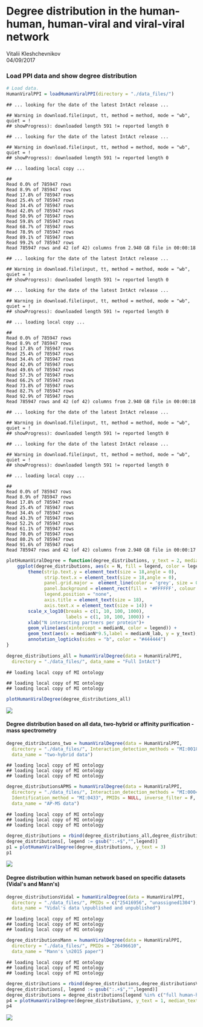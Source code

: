 # Degree distribution in the human-human, human-viral and viral-viral network
Vitalii Kleshchevnikov  
04/09/2017  



### Load PPI data and show degree distribution


```r
# Load data.
HumanViralPPI = loadHumanViralPPI(directory = "./data_files/")
```

```
## ... looking for the date of the latest IntAct release ...
```

```
## Warning in download.file(input, tt, method = method, mode = "wb", quiet = !
## showProgress): downloaded length 591 != reported length 0
```

```
## ... looking for the date of the latest IntAct release ...
```

```
## Warning in download.file(input, tt, method = method, mode = "wb", quiet = !
## showProgress): downloaded length 591 != reported length 0
```

```
## ... loading local copy ...
```

```
## 
Read 0.0% of 785947 rows
Read 8.9% of 785947 rows
Read 17.8% of 785947 rows
Read 25.4% of 785947 rows
Read 34.4% of 785947 rows
Read 42.0% of 785947 rows
Read 50.9% of 785947 rows
Read 59.8% of 785947 rows
Read 68.7% of 785947 rows
Read 78.9% of 785947 rows
Read 89.1% of 785947 rows
Read 99.2% of 785947 rows
Read 785947 rows and 42 (of 42) columns from 2.940 GB file in 00:00:18
```

```
## ... looking for the date of the latest IntAct release ...
```

```
## Warning in download.file(input, tt, method = method, mode = "wb", quiet = !
## showProgress): downloaded length 591 != reported length 0
```

```
## ... looking for the date of the latest IntAct release ...
```

```
## Warning in download.file(input, tt, method = method, mode = "wb", quiet = !
## showProgress): downloaded length 591 != reported length 0
```

```
## ... loading local copy ...
```

```
## 
Read 0.0% of 785947 rows
Read 8.9% of 785947 rows
Read 17.8% of 785947 rows
Read 25.4% of 785947 rows
Read 34.4% of 785947 rows
Read 42.0% of 785947 rows
Read 49.6% of 785947 rows
Read 57.3% of 785947 rows
Read 66.2% of 785947 rows
Read 73.8% of 785947 rows
Read 82.7% of 785947 rows
Read 92.9% of 785947 rows
Read 785947 rows and 42 (of 42) columns from 2.940 GB file in 00:00:18
```

```
## ... looking for the date of the latest IntAct release ...
```

```
## Warning in download.file(input, tt, method = method, mode = "wb", quiet = !
## showProgress): downloaded length 591 != reported length 0
```

```
## ... looking for the date of the latest IntAct release ...
```

```
## Warning in download.file(input, tt, method = method, mode = "wb", quiet = !
## showProgress): downloaded length 591 != reported length 0
```

```
## ... loading local copy ...
```

```
## 
Read 0.0% of 785947 rows
Read 8.9% of 785947 rows
Read 17.8% of 785947 rows
Read 25.4% of 785947 rows
Read 34.4% of 785947 rows
Read 43.3% of 785947 rows
Read 52.2% of 785947 rows
Read 61.1% of 785947 rows
Read 70.0% of 785947 rows
Read 80.2% of 785947 rows
Read 91.6% of 785947 rows
Read 785947 rows and 42 (of 42) columns from 2.940 GB file in 00:00:17
```

```r
plotHumanViralDegree = function(degree_distributions, y_text = 2, median_text_size = 5.5){
    ggplot(degree_distributions, aes(x = N, fill = legend, color = legend)) + geom_density() + facet_grid(legend ~ data_name) + theme_light() +
        theme(strip.text.y = element_text(size = 18,angle = 0),
              strip.text.x = element_text(size = 18,angle = 0),
              panel.grid.major =  element_line(color = 'grey', size = 0.2, linetype = 'solid'),
              panel.background = element_rect(fill = '#FFFFFF', colour = 'grey'),
              legend.position = "none",
              axis.title = element_text(size = 18),
              axis.text.x = element_text(size = 14)) +
        scale_x_log10(breaks = c(1, 10, 100, 1000),
                      labels = c(1, 10, 100, 1000)) +
        xlab("N interacting partners per protein")+
        geom_vline(aes(xintercept = medianN, color = legend)) + 
        geom_text(aes(x = medianN*9.5,label = medianN_lab, y = y_text), color = "black", size = median_text_size)+
        annotation_logticks(sides = "b", color = "#444444")
}

degree_distributions_all = humanViralDegree(data = HumanViralPPI,
  directory = "./data_files/", data_name = "Full IntAct")
```

```
## loading local copy of MI ontology
```

```
## loading local copy of MI ontology
## loading local copy of MI ontology
```

```r
plotHumanViralDegree(degree_distributions_all)
```

![](/hps/nobackup/research/petsalaki/users/vitalii/vitalii/viral_project/Degree_distribution_in_the_network_clust_files/figure-html/load-1.png)<!-- -->

#### Degree distribution based on all data, two-hybrid or affinity purification - mass spectrometry


```r
degree_distributions_two = humanViralDegree(data = HumanViralPPI,
  directory = "./data_files/", Interaction_detection_methods = "MI:0018",
  data_name = "two-hybrid data")
```

```
## loading local copy of MI ontology
## loading local copy of MI ontology
## loading local copy of MI ontology
```

```r
degree_distributionsAPMS = humanViralDegree(data = HumanViralPPI,
  directory = "./data_files/", Interaction_detection_methods = "MI:0004",
  Identification_method = "MI:0433", PMIDs = NULL, inverse_filter = F,
  data_name = "AP-MS data")
```

```
## loading local copy of MI ontology
## loading local copy of MI ontology
## loading local copy of MI ontology
```

```r
degree_distributions = rbind(degree_distributions_all,degree_distributions_two,degree_distributionsAPMS)
degree_distributions[, legend := gsub(":.+$","",legend)]
p1 = plotHumanViralDegree(degree_distributions, y_text = 3)
p1
```

![](/hps/nobackup/research/petsalaki/users/vitalii/vitalii/viral_project/Degree_distribution_in_the_network_clust_files/figure-html/degree_all_data-1.png)<!-- -->

#### Degree distribution within human network based on specific datasets (Vidal's and Mann's)


```r
degree_distributionsVidal = humanViralDegree(data = HumanViralPPI,
  directory = "./data_files/", PMIDs = c("25416956", "unassigned1304"),
  data_name = "Vidal's data \npublished and unpublished")
```

```
## loading local copy of MI ontology
## loading local copy of MI ontology
## loading local copy of MI ontology
```

```r
degree_distributionsMann = humanViralDegree(data = HumanViralPPI,
  directory = "./data_files/", PMIDs = "26496610",
  data_name = "Mann's \n2015 paper")
```

```
## loading local copy of MI ontology
## loading local copy of MI ontology
## loading local copy of MI ontology
```

```r
degree_distributions = rbind(degree_distributions,degree_distributionsVidal,degree_distributionsMann)
degree_distributions[, legend := gsub(":.+$","",legend)]
degree_distributions = degree_distributions[legend %in% c("full human-human", "viral-interacting proteins, human-human"),]
p4 = plotHumanViralDegree(degree_distributions, y_text = 1, median_text_size = 7)
p4
```

![](/hps/nobackup/research/petsalaki/users/vitalii/vitalii/viral_project/Degree_distribution_in_the_network_clust_files/figure-html/degree_Vidal_data-1.png)<!-- -->
